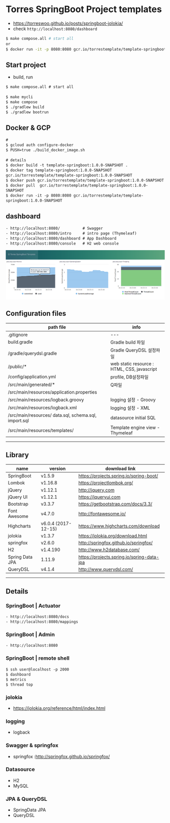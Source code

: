 # Torres SpringBoot Project templates
- https://torreswoo.github.io/posts/springboot-jolokia/
- check `http://localhost:8080/dashboard`
```bash
$ make compose.all # start all 
or
$ docker run -it -p 8080:8080 gcr.io/torrestemplate/template-springboot:1.0.0-SNAPSHOT
```

## Start project
- build, run
```
$ make compose.all # start all 

$ make mycli
$ make compose
$ ./gradlew build
$ ./gradlew bootrun
```

## Docker & GCP
```
# 
$ gcloud auth configure-docker
$ PUSH=true ./build_docker_image.sh

# details
$ docker build -t template-springboot:1.0.0-SNAPSHOT .
$ docker tag template-springboot:1.0.0-SNAPSHOT gcr.io/torrestemplate/template-springboot:1.0.0-SNAPSHOT
$ docker push gcr.io/torrestemplate/template-springboot:1.0.0-SNAPSHOT
$ docker pull  gcr.io/torrestemplate/template-springboot:1.0.0-SNAPSHOT
$ docker run -it -p 8080:8080 gcr.io/torrestemplate/template-springboot:1.0.0-SNAPSHOT
```

## dashboard
```
- http://localhost:8080/          # Swagger
- http://localhost:8080/intro     # intro page (Thymeleaf)
- http://localhost:8080/dashboard # App Dashboard
- http://localhost:8080/console   # H2 web console
```
![springboot-jolokia-dashboard](/docs/images/dashboard01.png)

## Configuration files
| path file | info |
| --- | --- |
| .gitignore | --- |
| build.gradle | Gradle build 파일 |
| /gradle/querydsl.gradle | Gradle QueryDSL 설정파일 |
| /public/* | web static resource : HTML, CSS, javascript |
| /config/application.yml | profile, DB설정파일 |
| /src/main/generated/* | Q파일 |
| /src/main/resources/application.properties |  |
| /src/main/resources/logback.groovy | logging 설정 - Groovy |
| /src/main/resources/logback.xml | logging 설정 - XML |
| /src/main/resources/ data.sql, schema.sql, import.sql | datasource initial SQL |
| /src/main/resources/templates/ | Template engine view - Thymeleaf |


---
## Library
| name | version  | download link |
| --- | --- | --- |
| SpringBoot | v1.5.9 | https://projects.spring.io/spring-boot/ |
| Lombok | v1.16.8 | https://projectlombok.org/ |
| jQuery | v1.12.1 | http://jquery.com | 
| jQuery UI | v1.12.1 | https://jqueryui.com |
| Bootstrap | v3.3.7 | https://getbootstrap.com/docs/3.3/ |
| Font Awesome | v4.7.0 | http://fontawesome.io/ |
| Highcharts | v6.0.4 (2017-12-15) | https://www.highcharts.com/download |
| jolokia | v1.3.7 | https://jolokia.org/download.html |
| springfox | v2.6.0 | http://springfox.github.io/springfox/ |
| H2 | v1.4.190 | http://www.h2database.com/ |
| Spring Data JPA | 1.11.9 | https://projects.spring.io/spring-data-jpa |
| QueryDSL | v4.1.4 | http://www.querydsl.com/ |


---
## Details

### SpringBoot | Actuator
```
- http://localhost:8080/docs
- http://localhost:8080/mappings
```
### SpringBoot | Admin
```
- http://localhost:8080
```
### SpringBoot | remote shell
```
$ ssh user@localhost -p 2000 
$ dashboard 
$ metrics
$ thread top
```
### jolokia
- https://jolokia.org/reference/html/index.html

### logging
- logback

### Swagger & springfox
- springfox :http://springfox.github.io/springfox/

### Datasource
- H2
- MySQL

### JPA & QueryDSL
- SpringData JPA
- QueryDSL


